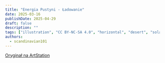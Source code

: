 ```yaml
---
title: "Energia Pustyni - Ładowanie"
date: 2025-03-16
publishDate: 2025-04-29
draft: false
description: ""
tags: ["illustration", "CC BY-NC-SA 4.0", "horizontal", "desert", "solar", "infrastructure"]
authors:
  - scandinavian101
---
```


[Oryginał na ArtStation](https://www.artstation.com/artwork/0l5BwV)
